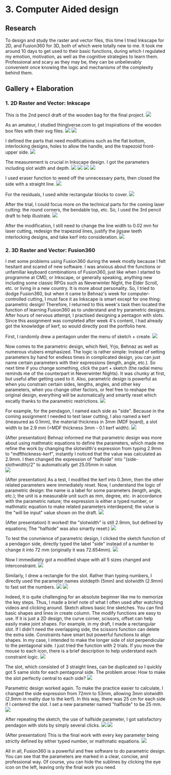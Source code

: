 # 3. Computer Aided design

## Research
To design and study the raster and vector files, this time I tried Inkscape for 2D, and Fusion360 for 3D, both of which were totally new to me. It took me around 10 days to get used to their basic functions, during which I regulated my emotion, motivation, as well as the cognitive strategies to learn them. Professional and scary as they may be, they can be unbelievably convenient once knowing the logic and mechanisms of the complexity behind them.

## Gallery + Elaboration

### 1. 2D Raster and Vector: Inkscape

This is the 2nd pencil draft of the wooden bag for the final project.
![](../images/inks0.jpg)

As an amateur, I studied thingiverse.com to get inspirations of the wooden box files with their svg files. 
![](../images/inks1.jpg)
![](../images/inks2.jpg)

I defined the parts that need modifications such as the flat bottom, interlocking designs, holes to allow the handle, and the trapezoid front-upper side. 
![](../images/inks4.jpg)

The measurement is crucial in Inkscape design. I got the parameters including slot width and depth.
![](../images/inks5.jpg)
![](../images/inks6.jpg)
![](../images/inks7.jpg)
![](../images/inks10.jpg)

I used eraser function to weed off the unnecessary parts, then closed the side with a straight line. 
![](../images/inks8.jpg)

For the residuals, I used white rectangular blocks to cover. 
![](../images/inks9.jpg)

After the trial, I could focus more on the technical parts for the coming laser cutting: the round corners, the bendable top, etc. So, I used the 3rd pencil draft to help illustrate.
![](../images/inks11.jpg)

After the modification, I still need to change the line width to 0.02 mm for laser cutting, redesign the trapezoid lines, justify the jigsaw teeth interlocking designs, and take kerf into consideration. 
![](../images/inks12.jpg)


### 2. 3D Raster and Vector: Fusion360 

I met some problems using Fusion360 during the week mostly because I felt hesitant and scared of new software. I was anxious about the functions or unfamiliar keyboard combinations of Fusion360, just like when I started to programme at CMD, or Inkscape, or generally speaking, anything new including some classic RPGs such as Neverwinter Night, the Elder Scroll, etc. or living in a new country. It is more about personality. So, I tried to dodge Fusion360, but when it came to Behnaz's week for computer-controlled cutting, I must face it as Inkscape is smart except for one thing: parametric design!
  Therefore, I returned to this week's task then located the function of learning Fusion360 as to understand and try parametric designs. After hours of nervous attempt, I practised designing a pentagon with slots. Since this assignment was completed after week 4's content, I had already got the knowledge of kerf, so would directly post the portfolio here.

First, I randomly drew a pentagon under the menu of sketch + create.
![](../images/fp1.jpg)

Now comes to the parametric design, which Neil, Yrjo, Behnaz as well as numerous vtubers emphasized. The logic is rather simple: Instead of setting parameters by hand for endless times in complicated design, you can just name certain parameters with their expressions (length, angle, etc.). So next time if you change something, click the part + sketch (the radial menu reminds me of the counterpart in Neverwinter Nights). It was chunky at first, but useful after getting used to it. Also, parametric design is powerful as when you constrain certain sides, lengths, angles, and other key parameters, when you change other factors, or feel free to reshape the original design, everything will be automatically and smartly reset which excatly thanks to the parametric restrictions.
![](../images/nwnradialmenu.jpg)

For example, for the pendagon, I named each side as "side". Because in the coming assignment I needed to test laser cutting, I also named a kerf (measured as 0.1mm), the material thickness in 3mm (MDF board), a slot width to be 2.9 mm (=MDF thickness 3mm - 0.1 kerf width). 
![](../images/fp2.jpg)

(After presentation) Behnaz informed me that parametric design was more about using mathmatic equations to define the parameters, which made me refine the work by changing the slotwidth's expression from typing 2.9mm to "mdfthickness-kerf", instantly I noticed that the value was calculated as 2.9mm. I then changed the expression of "halfside" into "(side-slothwidth)/2" to automatically get 25.05mm in value.  
![](../images/fp16.jpg)
 
(After presentation) As a test, I modified the kerf into 0.3mm, then the other related parameters were immediately reset. 
Now, I understand the logic of parametric design: the name is a label for some parameters (length, angle, etc.); the unit is a measurable unit such as mm, degree, etc. in accordance with the parametric nature; the expression is either a typed number, or mathmatic equation to make related parameters interdepend; the value is the "will be input" value shown on the draft. 
![](../images/fp17.jpg)

(After presentation) It worked! the "slotwidth" is still 2.9mm, but defined by equations; The "halfside" was also smartly reset:)
![](../images/fp18.jpg)

To test the convnience of parametric design, I clicked the sketch function of a pendagon side, directly typed the label "side" instead of a number to change it into 72 mm (originally it was 72.654mm).
![](../images/fp3.jpg)

Now I immediately got a modified shape with all 5 sizes changed and interconstraint.
![](../images/fp4.jpg)

Similarly, I drew a rectangle for the slot. Rather than typing numbers, I directly used the parameter names slotdepth (5mm) and slotwidth (2.9mm) to fast set the numbers.
![](../images/fp5.jpg)
![](../images/fp6.jpg)

Indeed, it is quite challenging for an absolute beginner like me to memorize the key steps. Thus, I made a brief note of what I often used after watching videos and clicking around. Sketch allows basic line sketches. You can find basic shapes and lines in create column. The modify functions are easy to use. If it is just a 2D design, the curve corner, scissors, offset can help easily make joint shapes.
For example, in my draft, I made a rectangular slot. If I didn't need the overlapping side, the scissors function can delete the extra side. Constraints have smart but powerful functions to align shapes. In my case, I intended to make the longer side of slot perpendicular to the pentagonal side. I just tried the function with 2 trials. If you move the mouse to each icon, there is a brief description to help understand each constraint logic. 
![](../images/fp8.jpg)

The slot, which consisted of 3 straight lines, can be duplicated so I quickly got 5 same slots for each pentagonal side. The problem arose: How to make the slot perfectly central to each side?
![](../images/fp9.jpg)

Parametric design worked again. To make the practice easier to calculate, I changed the side expression from 72mm to 53mm, allowing 3mm slotwidth (2.9mm in reality due to the kerf). In this way, there was 25 cm for each side if I centered the slot. I set a new parameter named "halfside" to be 25 mm.
![](../images/fp11.jpg)

After repeating the sketch, the use of halfside parameter, I got satisfactory pendagon with slots by simply several clicks.
![](../images/fp10.jpg)
![](../images/fp12.jpg)

(After presentation) This is the final work with every key parameter being strictly defined by either typed number, or mathmatic equations. 
![](../images/fp19.jpg)

All in all, Fusion360 is a powerful and free software to do parametric design. You can see that the parameters are marked in a clear, concise, and professional way. Of course, you can hide the sublines by clicking the eye icon on the left, leaving only the final work you need. 

